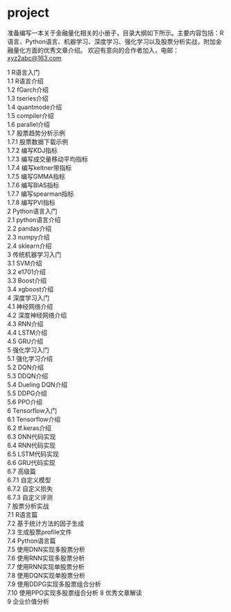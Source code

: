 # project
准备编写一本关于金融量化相关的小册子，目录大纲如下所示。主要内容包括：R语言、Python语言、机器学习、深度学习、强化学习以及股票分析实战，附加金融量化方面的优秀文章介绍。
欢迎有意向的合作者加入，电邮：xyz2abc@163.com

1 R语言入门 <br/>
1.1 R语言介绍 <br/>
1.2 fGarch介绍 <br/>
1.3 tseries介绍 <br/>
1.4 quantmode介绍 <br/>
1.5 compiler介绍 <br/>
1.6 parallel介绍 <br/>
1.7 股票趋势分析示例 <br/>
1.7.1 股票数据下载示例 <br/>
1.7.2 编写KDJ指标 <br/>
1.7.3 编写成交量移动平均指标 <br/>
1.7.4 编写keltner带指标 <br/>
1.7.5 编写GMMA指标 <br/>
1.7.6 编写BIAS指标 <br/>
1.7.7 编写spearman指标 <br/>
1.7.8 编写PVI指标 <br/>
2 Python语言入门 <br/>
2.1 python语言介绍 <br/>
2.2 pandas介绍 <br/>
2.3 numpy介绍 <br/>
2.4 sklearn介绍 <br/>
3 传统机器学习入门 <br/>
3.1 SVM介绍 <br/>
3.2 e1701介绍 <br/>
3.3 Boost介绍 <br/>
3.4 xgboost介绍 <br/>
4 深度学习入门 <br/>
4.1 神经网络介绍 <br/>
4.2 深度神经网络介绍 <br/>
4.3 RNN介绍 <br/>
4.4 LSTM介绍 <br/>
4.5 GRU介绍 <br/>
5 强化学习入门 <br/>
5.1 强化学习介绍 <br/>
5.2 DQN介绍 <br/>
5.3 DDQN介绍 <br>
5.4 Dueling DQN介绍 <br>
5.5 DDPG介绍 <br/>
5.6 PPO介绍 <br/>
6 Tensorflow入门 <br/>
6.1 Tensorflow介绍 <br/>
6.2 tf.keras介绍 <br/>
6.3 DNN代码实现 <br/>
6.4 RNN代码实现 <br/>
6.5 LSTM代码实现 <br/>
6.6 GRU代码实现 <br/>
6.7 高级篇 <br/>
6.7.1 自定义模型 <br/>
6.7.2 自定义损失 <br/>
6.7.3 自定义评测 <br/>
7 股票分析实战 <br/>
7.1 R语言篇 <br/>
7.2 基于统计方法的因子生成 <br/>
7.3 生成股票profile文件 <br/>
7.4 Python语言篇 <br/>
7.5 使用DNN实现多股票分析 <br/>
7.6 使用RNN实现多股票分析 <br/>
7.7 使用RNN实现单股票分析 <br/>
7.8 使用DQN实现单股票分析 <br/>
7.9 使用DDPG实现多股票组合分析 <br/>
7.10 使用PPO实现多股票组合分析
8 优秀文章解读 <br/>
9 企业价值分析 <br/>
